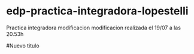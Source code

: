 # edp-practica-integradora-lopestelli
Practica integradora
modificacion
modificacion realizada el 19/07 a las 20.53h

#Nuevo titulo
